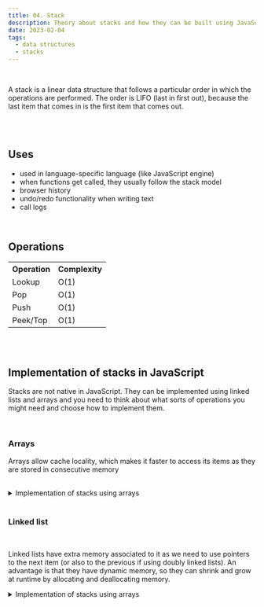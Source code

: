 ```yaml
---
title: 04. Stack
description: Theory about stacks and how they can be built using JavaScript
date: 2023-02-04
tags:
  - data structures
  - stacks
---
```


<br />

A stack is a linear data structure that follows a particular order in which the operations are performed.
The order is LIFO (last in first out), because the last item that comes in is the first item that comes out.

<br />
<br />

## Uses

- used in language-specific language (like JavaScript engine)
- when functions get called, they usually follow the stack model
- browser history
- undo/redo functionality when writing text
- call logs

<br />

## Operations

<table class="notation_table">
  <tr>
    <th>Operation</th>
    <th>Complexity</th>
  </tr>
  <tr>
    <td>Lookup</td>
    <td>O(1)</td>
  </tr>
    <tr>
    <td>Pop</td>
    <td>O(1)</td>
  </tr>
    <tr>
    <td>Push</td>
    <td>O(1)</td>
  </tr>
    <tr>
    <td>Peek/Top</td>
    <td>O(1)</td>
  </tr>
</table>

<br />
<br />

## Implementation of stacks in JavaScript

Stacks are not native in JavaScript. They can be implemented using linked lists and arrays and you need to think about what sorts of operations you might need and choose how to implement them.

<br />

### Arrays

Arrays allow cache locality, which makes it faster to access its items as they are stored in consecutive memory

<br />

<details>
  <summary>Implementation of stacks using arrays</summary>

```js
class Stack {
  constructor() {
    this.array = [];
  }
  peek() {
    return this.array[this.array.length - 1];
  }
  push(value) {
    this.array.push(value);
    return this;
  }
  pop() {
    this.array.pop();
    return this;
  }
  //isEmpty
}

const myStack = new Stack();
myStack.push("google");
myStack.peek();
myStack.push("udemy");
myStack.push("discord");
myStack.pop();

console.log(myStack);
```

</details>

<br />

### Linked list

<br />

Linked lists have extra memory associated to it as we need to use pointers to the next item (or also to the previous if using doubly linked lists).
An advantage is that they have dynamic memory, so they can shrink and grow at runtime by allocating and deallocating memory.

<details>
  <summary>Implementation of stacks using arrays</summary>

```js
class Node {
  constructor(value) {
    this.value = value;
    this.next = null;
  }
}

class Stack {
  constructor() {
    this.top = null;
    this.bottom = null;
    this.length = 0;
  }
  peek() {
    return this.top;
  }
  push(value) {
    const newNode = new Node(value);
    if (this.length === 0) {
      this.top = newNode;
      this.bottom = newNode;
    } else {
      const holdingPointer = this.top;
      this.top = newNode;
      this.top.next = holdingPointer;
    }
    this.length += 1;
    return this;
  }
  pop() {
    if (!this.top) return null;
    if (this.top === this.bottom) {
      this.bottom = null;
    }
    const holdingPointer = this.top;
    this.top = this.top.next;
    this.length--;
    return this;
  }
  //isEmpty
}

const myStack = new Stack();
myStack.push("google");
myStack.peek();
myStack.push("udemy");
myStack.push("discord");
myStack.pop();

console.log(myStack);

//Discord
//Udemy
//google
```

</details>
